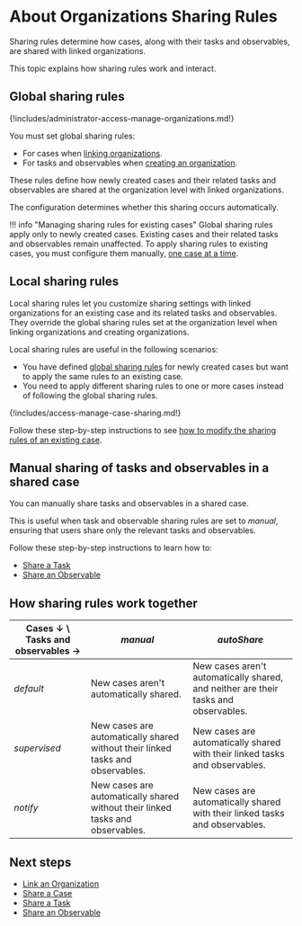 # About Organizations Sharing Rules

Sharing rules determine how cases, along with their tasks and observables, are shared with linked organizations.

This topic explains how sharing rules work and interact.

## Global sharing rules

{!includes/administrator-access-manage-organizations.md!}

You must set global sharing rules:

* For cases when [linking organizations](link-an-organization.md).
* For tasks and observables when [creating an organization](create-an-organization.md).

These rules define how newly created cases and their related tasks and observables are shared at the organization level with linked organizations.

The configuration determines whether this sharing occurs automatically.

!!! info "Managing sharing rules for existing cases"
    Global sharing rules apply only to newly created cases. Existing cases and their related tasks and observables remain unaffected. To apply sharing rules to existing cases, you must configure them manually, [one case at a time](#local-sharing-rules).

## Local sharing rules

Local sharing rules let you customize sharing settings with linked organizations for an existing case and its related tasks and observables. They override the global sharing rules set at the organization level when linking organizations and creating organizations.

Local sharing rules are useful in the following scenarios:

* You have defined [global sharing rules](#global-sharing-rules) for newly created cases but want to apply the same rules to an existing case.
* You need to apply different sharing rules to one or more cases instead of following the global sharing rules.

{!includes/access-manage-case-sharing.md!}

Follow these step-by-step instructions to see [how to modify the sharing rules of an existing case](../../user-guides/analyst-corner/cases/share-a-case.md).

## Manual sharing of tasks and observables in a shared case

You can manually share tasks and observables in a shared case. 

This is useful when task and observable sharing rules are set to *manual*, ensuring that users share only the relevant tasks and observables.

Follow these step-by-step instructions to learn how to:

* [Share a Task](../../user-guides/analyst-corner/tasks/share-a-task.md)
* [Share an Observable](../../user-guides/analyst-corner/cases/share-an-observable.md)

## How sharing rules work together

| Cases ↓ \ Tasks and observables → | *manual* | *autoShare* |
|----------------------------------------------------------|--------------------------------------|--------------------------------------|
| *default* | New cases aren't automatically shared. | New cases aren't automatically shared, and neither are their tasks and observables. |
| *supervised* | New cases are automatically shared without their linked tasks and observables.| New cases are automatically shared with their linked tasks and observables. |
| *notify* | New cases are automatically shared without their linked tasks and observables. | New cases are automatically shared with their linked tasks and observables. |

## Next steps

* [Link an Organization](link-an-organization.md)
* [Share a Case](../../user-guides/analyst-corner/cases/share-a-case.md)
* [Share a Task](../../user-guides/analyst-corner/tasks/share-a-task.md)
* [Share an Observable](../../user-guides/analyst-corner/cases/share-an-observable.md)
